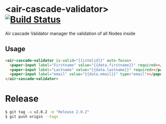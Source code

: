 # \<air-cascade-validator\> [![Build Status](https://travis-ci.org/FiveElements/air-cascade-validator.svg?branch=master)](https://travis-ci.org/FiveElements/air-cascade-validator)

Air cascade Validator manager the validation of all Nodes inside



## Usage
<!---
```
<custom-element-demo>
  <template>
    <script src="../webcomponentsjs/webcomponents-lite.js"></script>
    <link rel="import" href="air-cascade-validator.html">
    <link rel="import" href="../paper-inputpaper-input.html">
    <style>
      paper-input {
        max-width: 400px;
        margin: auto;
      }
      iron-icon, div[suffix] {
        color: hsl(0, 0%, 50%);
        margin-right: 12px;
      }
    </style>
    <next-code-block></next-code-block>
  </template>
</custom-element-demo>
```
-->

```html
<air-cascade-validator is-valid="{{isValid}}" auto-focus>
  <paper-input label="Firstname" value="{{data.firstname}}" required></paper-input>
  <paper-input label="Lastname" value="{{data.lastname}}" required></paper-input>
  <paper-input label="email" value="{{data.email}}" type="email"></paper-input>
</air-cascade-validator>
```

# Release

```bash
$ git tag -a v2.0.2 -m "Release 2.0.2"
$ git push origin --tags
```
